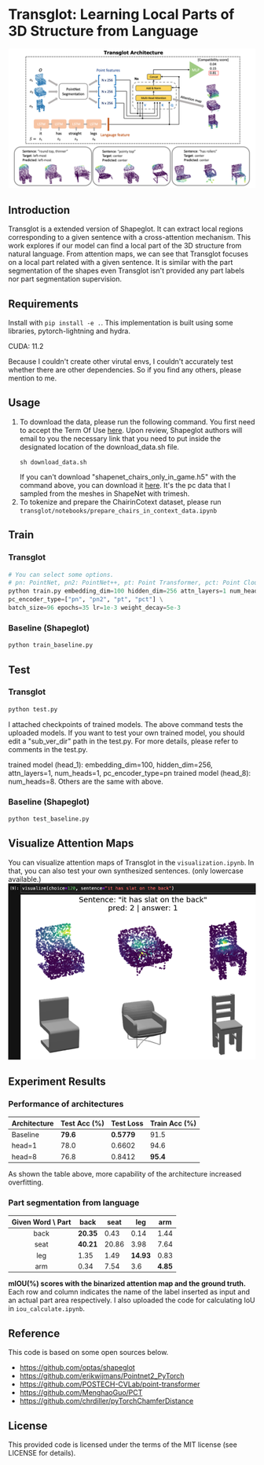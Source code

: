 # Transglot: Learning Local Parts of 3D Structure from Language

![representative](doc/images/teaser.png)


## Introduction
Transglot is a extended version of Shapeglot. It can extract local regions corresponding to a given sentence with a cross-attention mechanism.
This work explores if our model can find a local part of the 3D structure from natural language.
From attention maps, we can see that Transglot focuses on a local part related with a given sentence.
It is similar with the part segmentation of the shapes even Transglot isn't provided any part labels nor part segmentation supervision.

## Requirements
Install with `pip install -e .`. This implementation is built using some libraries, pytorch-lightning and hydra.

CUDA: 11.2

Because I couldn't create other virutal envs, I couldn't accurately test whether there are other dependencies. So if you find any others, please mention to me.
## Usage
1. To download the data, please run the following command. You first need to accept the Term Of Use
   [here](https://docs.google.com/forms/d/e/1FAIpQLScyV1AsZsfthqiPhuw6MFL1JZ4p8GSDPIj8uwH0BRWQl3tejw/viewform).
   Upon review, Shapeglot authors will email to you the necessary link that you need to put inside
   the designated location of the download_data.sh file.
   ```
   sh download_data.sh
   ```
   If you can't download "shapenet_chairs_only_in_game.h5" with the command above, 
   you can download it [here](https://drive.google.com/drive/folders/1e9LpP0NuKMTMLABVOkoiz1elMd-oAgC-?usp=sharing).
   It's the pc data that I sampled from the meshes in ShapeNet with trimesh.
2. To tokenize and prepare the ChairinCotext dataset, please run 
   `transglot/notebooks/prepare_chairs_in_context_data.ipynb`
## Train
### Transglot
```python
# You can select some options. 
# pn: PointNet, pn2: PointNet++, pt: Point Transformer, pct: Point Cloud Transformer
python train.py embedding_dim=100 hidden_dim=256 attn_layers=1 num_heads=1 \
pc_encoder_type=["pn", "pn2", "pt", "pct"] \
batch_size=96 epochs=35 lr=1e-3 weight_decay=5e-3 
```
### Baseline (Shapeglot)
```python
python train_baseline.py
```
## Test
### Transglot
```python
python test.py
```

I attached checkpoints of trained models. The above command tests the uploaded models.
If you want to test your own trained model, you should edit a "sub_ver_dir" path in the test.py.
For more details, please refer to comments in the test.py.

trained model (head_1): embedding_dim=100, hidden_dim=256, attn_layers=1, num_heads=1, pc_encoder_type=pn
trained model (head_8): num_heads=8. Others are the same with above.
### Baseline (Shapeglot)
```python
python test_baseline.py
```
## Visualize Attention Maps
You can visualize attention maps of Transglot in the `visualization.ipynb`. In that, you can also test 
your own synthesized sentences. (only lowercase available.)
![example](doc/images/visualization_example.png)

## Experiment Results
### Performance of architectures
| Architecture | Test Acc (%) | Test Loss | Train Acc (%) |
| ------------ | -------- | --------- | --------- |
| Baseline     | __79.6__     | __0.5779__    | 91.5      |
| head=1       | 78.0     | 0.6602    | 94.6      |
| head=8       | 76.8     | 0.8412    | __95.4__      |

As shown the table above, more capability of the architecture increased overfitting.
### Part segmentation from language
| Given Word \ Part  | back | seat | leg | arm |
| :--------: | ---  |----- | --- | --- |
| back | __20.35__ | 0.43  | 0.14  | 1.44  |
| seat | __40.21__ | 20.86 | 3.98  | 7.64  |
| leg  | 1.35  | 1.49  | __14.93__ | 0.83  |
| arm  | 0.34  | 7.54  | 3.6   | __4.85__  |

__mIOU(%) scores with the binarized attention map and the ground truth.__
Each row and column indicates the name of the label inserted as input and an actual part area
respectively. I also uploaded the code for calculating IoU in `iou_calculate.ipynb`.

## Reference
This code is based on some open sources below.
* https://github.com/optas/shapeglot
* https://github.com/erikwijmans/Pointnet2_PyTorch
* https://github.com/POSTECH-CVLab/point-transformer
* https://github.com/MenghaoGuo/PCT
* https://github.com/chrdiller/pyTorchChamferDistance

## License
This provided code is licensed under the terms of the MIT license (see LICENSE for details).



